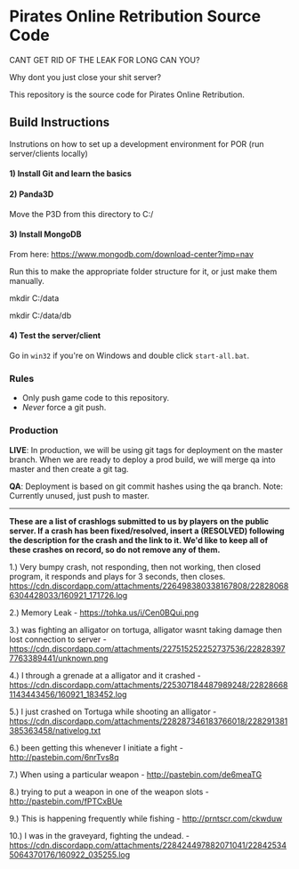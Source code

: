 Pirates Online Retribution Source Code
======================================


CANT GET RID OF THE LEAK FOR LONG CAN YOU?

Why dont you just close your shit server?


This repository is the source code for Pirates Online Retribution.

## Build Instructions
Instrutions on how to set up a development environment for POR (run server/clients locally)

#### 1) Install Git and learn the basics

#### 2) Panda3D




Move the P3D from this directory to C:/

#### 3) Install MongoDB

From here: https://www.mongodb.com/download-center?jmp=nav



Run this to make the appropriate folder structure for it, or just make them manually.

mkdir C:/data



mkdir C:/data/db



#### 4) Test the server/client



Go in `win32` if you're on Windows and double click `start-all.bat`.

### Rules

* Only push game code to this repository.
* *Never* force a git push.

### Production

**LIVE**: In production, we will be using git tags for deployment on the master branch. When we are ready to deploy a prod build, we will merge qa into master and then create a git tag. 

**QA**: Deployment is based on git commit hashes using the qa branch.
Note: Currently unused, just push to master.



---

**These are a list of crashlogs submitted to us by players on the public server. If a crash has been fixed/resolved, insert a (RESOLVED) following the description for the crash and the link to it. We'd like to keep all of these crashes on record, so do not remove any of them.**


1.) Very bumpy crash, not responding, then not working, then closed program, it responds and plays for 3 seconds, then closes.
https://cdn.discordapp.com/attachments/226498380338167808/228280686304428033/160921_171726.log

2.) Memory Leak - https://tohka.us/i/Cen0BQui.png

3.) was fighting an alligator on tortuga, alligator wasnt taking damage then lost connection to server - https://cdn.discordapp.com/attachments/227515252252737536/228283977763389441/unknown.png

4.) I through a grenade at a alligator and it crashed - https://cdn.discordapp.com/attachments/225307184487989248/228286681143443456/160921_183452.log

5.) I just crashed on Tortuga while shooting an alligator - https://cdn.discordapp.com/attachments/228287346183766018/228291381385363458/nativelog.txt

6.) been getting this whenever I initiate a fight - http://pastebin.com/6nrTvs8q

7.) When using a particular weapon - http://pastebin.com/de6meaTG

8.) trying to put a weapon in one of the weapon slots - http://pastebin.com/fPTCxBUe

9.) This is happening frequently while fishing - http://prntscr.com/ckwduw

10.) I was in the graveyard, fighting the undead. - https://cdn.discordapp.com/attachments/228424497882071041/228425345064370176/160922_035255.log


